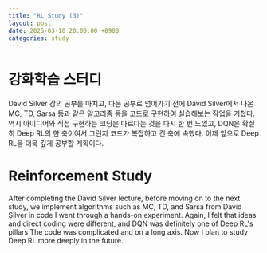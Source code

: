 ```yaml
---
title: "RL Study (3)"
layout: post
date: 2025-03-10 20:00:00 +0900
categories: study
---
```


# 강화학습 스터디

David Silver 강의 공부를 마치고, 다음 공부로 넘어가기 전에 David Silver에서 나온 MC, TD, Sarsa 등과 같은 알고리즘 등을 코드로 구현하여
실습해보는 작업을 거쳤다. 역시 아이디어와 직접 구현하는 코딩은 다르다는 것을 다시 한 번 느꼈고, DQN은 확실히 Deep RL의 한 축이여서 그런지 
코드가 복잡하고 긴 축에 속했다.
이제 앞으로 Deep RL을 더욱 깊게 공부할 계획이다.

# Reinforcement Study

After completing the David Silver lecture, before moving on to the next study, we implement algorithms such as MC, TD, and Sarsa from David Silver in code
I went through a hands-on experiment. Again, I felt that ideas and direct coding were different, and DQN was definitely one of Deep RL's pillars 
The code was complicated and on a long axis.
Now I plan to study Deep RL more deeply in the future.